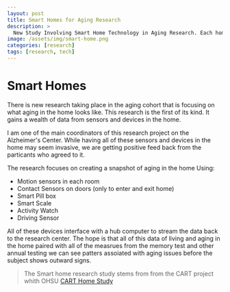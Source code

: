 ```yaml
---
layout: post
title: Smart Homes for Aging Research
description: >
  New Study Involving Smart Home Technology in Aging Research. Each home is "wired" up (actually almost all of the tech ionvolved is wireless. The hub computer streams all the data back to us and we can collect more data than we currently know what to do with!
image: /assets/img/smart-home.png
categories: [research]
tags: [research, tech]
---
```


# Smart Homes

There is new research taking place in the aging cohort that is focusing on what aging in the home looks like. This research is the first of its kind. It gains a wealth of data from sensors and devices in the home.

I am one of the main coordinators of this research project on the Alzheimer's Center.
While having all of these sensors and devices in the home may seem invasive, we are getting positive feed back from the particants who agreed to it.


The research focuses on creating a snapshot of aging in the home
Using:
* Motion sensors in each room
* Contact Sensors on doors (only to enter and exit home)
* Smart Pill box
* Smart Scale
* Activity Watch
* Driving Sensor

All of these devices interface with a hub computer to stream the data back to the research center.
The hope is that all of this data of living and aging in the home paired with all of the measrues from the memory test and other annual testing we can see patters assoiated with aging issues before the subject shows outward signs.
 

> The Smart home research study stems from from the CART project whith OHSU
> [CART Home Study](https://www.ohsu.edu/xd/research/centers-institutes/orcatech/collaborative-aging-research-using-technology-cart/about-us/the-CART-home.cfm "CART")